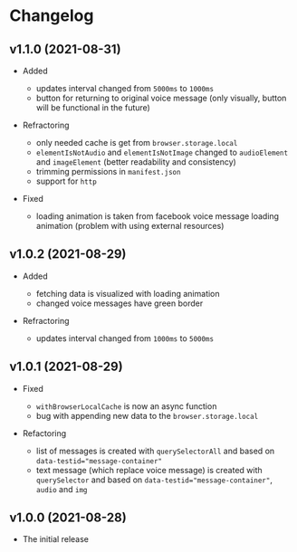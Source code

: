 # Changelog

## v1.1.0 (2021-08-31)

- Added

  - updates interval changed from `5000ms` to `1000ms`
  - button for returning to original voice message (only visually, button will be functional in the future)

- Refractoring

  - only needed cache is get from `browser.storage.local`
  - `elementIsNotAudio` and `elementIsNotImage` changed to `audioElement` and `imageElement` (better readability and consistency)
  - trimming permissions in `manifest.json`
  - support for `http`

- Fixed

  - loading animation is taken from facebook voice message loading animation (problem with using external resources)

## v1.0.2 (2021-08-29)

- Added

  - fetching data is visualized with loading animation
  - changed voice messages have green border

- Refractoring

  - updates interval changed from `1000ms` to `5000ms`

## v1.0.1 (2021-08-29)

- Fixed

  - `withBrowserLocalCache` is now an async function
  - bug with appending new data to the `browser.storage.local`

- Refactoring

  - list of messages is created with `querySelectorAll` and based on `data-testid="message-container"`
  - text message (which replace voice message) is created with `querySelector` and based on `data-testid="message-container"`, `audio` and `img`

## v1.0.0 (2021-08-28)

- The initial release

